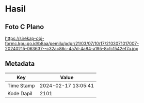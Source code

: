 # Hasil

## Foto C Plano

https://sirekap-obj-formc.kpu.go.id/b8aa/pemilu/pdpr/21/03/07/10/17/2103071017007-20240215-063637--c32ac86c-4a7d-4a84-a195-8cfc1542ef7a.jpg


## Metadata

| Key        | Value               |
| ---------- | ------------------- |
| Time Stamp | 2024-02-17 13:05:41 |
| Kode Dapil | 2101                |



